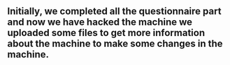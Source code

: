 <h2>
  Initially, we completed all the questionnaire part and now we have hacked the machine we uploaded some files to get more information about the machine to make 
  some changes in the machine.
</h2>
